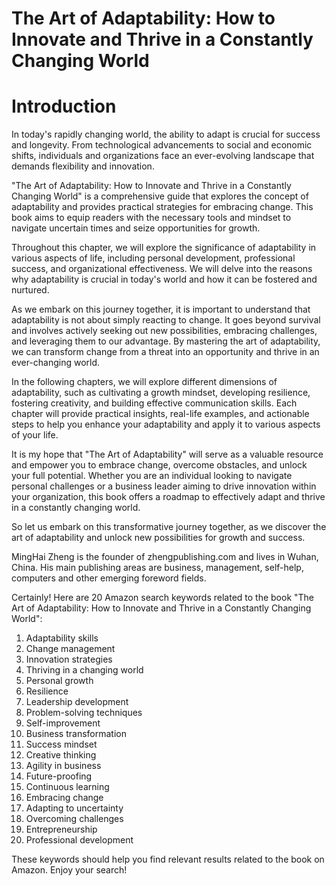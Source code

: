 # The Art of Adaptability: How to Innovate and Thrive in a Constantly Changing World

# Introduction

In today's rapidly changing world, the ability to adapt is crucial for success and longevity. From technological advancements to social and economic shifts, individuals and organizations face an ever-evolving landscape that demands flexibility and innovation.

"The Art of Adaptability: How to Innovate and Thrive in a Constantly Changing World" is a comprehensive guide that explores the concept of adaptability and provides practical strategies for embracing change. This book aims to equip readers with the necessary tools and mindset to navigate uncertain times and seize opportunities for growth.

Throughout this chapter, we will explore the significance of adaptability in various aspects of life, including personal development, professional success, and organizational effectiveness. We will delve into the reasons why adaptability is crucial in today's world and how it can be fostered and nurtured.

As we embark on this journey together, it is important to understand that adaptability is not about simply reacting to change. It goes beyond survival and involves actively seeking out new possibilities, embracing challenges, and leveraging them to our advantage. By mastering the art of adaptability, we can transform change from a threat into an opportunity and thrive in an ever-changing world.

In the following chapters, we will explore different dimensions of adaptability, such as cultivating a growth mindset, developing resilience, fostering creativity, and building effective communication skills. Each chapter will provide practical insights, real-life examples, and actionable steps to help you enhance your adaptability and apply it to various aspects of your life.

It is my hope that "The Art of Adaptability" will serve as a valuable resource and empower you to embrace change, overcome obstacles, and unlock your full potential. Whether you are an individual looking to navigate personal challenges or a business leader aiming to drive innovation within your organization, this book offers a roadmap to effectively adapt and thrive in a constantly changing world.

So let us embark on this transformative journey together, as we discover the art of adaptability and unlock new possibilities for growth and success.

MingHai Zheng is the founder of zhengpublishing.com and lives in Wuhan, China. His main publishing areas are business, management, self-help, computers and other emerging foreword fields.



Certainly! Here are 20 Amazon search keywords related to the book "The Art of Adaptability: How to Innovate and Thrive in a Constantly Changing World":

1. Adaptability skills
2. Change management
3. Innovation strategies
4. Thriving in a changing world
5. Personal growth
6. Resilience
7. Leadership development
8. Problem-solving techniques
9. Self-improvement
10. Business transformation
11. Success mindset
12. Creative thinking
13. Agility in business
14. Future-proofing
15. Continuous learning
16. Embracing change
17. Adapting to uncertainty
18. Overcoming challenges
19. Entrepreneurship
20. Professional development

These keywords should help you find relevant results related to the book on Amazon. Enjoy your search!

